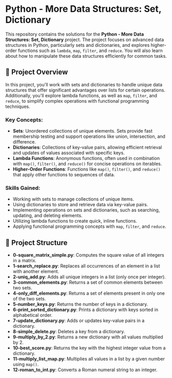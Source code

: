 # Python - More Data Structures: Set, Dictionary

This repository contains the solutions for the **Python - More Data Structures: Set, Dictionary** project. The project focuses on advanced data structures in Python, particularly sets and dictionaries, and explores higher-order functions such as `lambda`, `map`, `filter`, and `reduce`. You will also learn about how to manipulate these data structures efficiently for common tasks.

## 📝 Project Overview

In this project, you'll work with sets and dictionaries to handle unique data structures that offer significant advantages over lists for certain operations. Additionally, you'll explore lambda functions, as well as `map`, `filter`, and `reduce`, to simplify complex operations with functional programming techniques.

### Key Concepts:
- **Sets**: Unordered collections of unique elements. Sets provide fast membership testing and support operations like union, intersection, and difference.
- **Dictionaries**: Collections of key-value pairs, allowing efficient retrieval and updates of values associated with specific keys.
- **Lambda Functions**: Anonymous functions, often used in combination with `map()`, `filter()`, and `reduce()` for concise operations on iterables.
- **Higher-Order Functions**: Functions like `map()`, `filter()`, and `reduce()` that apply other functions to sequences of data.

### Skills Gained:
- Working with sets to manage collections of unique items.
- Using dictionaries to store and retrieve data via key-value pairs.
- Implementing operations on sets and dictionaries, such as searching, updating, and deleting elements.
- Utilizing lambda functions to create quick, inline functions.
- Applying functional programming concepts with `map`, `filter`, and `reduce`.

## 📂 Project Structure

- **0-square_matrix_simple.py**: Computes the square value of all integers in a matrix.
- **1-search_replace.py**: Replaces all occurrences of an element in a list with another element.
- **2-uniq_add.py**: Adds all unique integers in a list (only once per integer).
- **3-common_elements.py**: Returns a set of common elements between two sets.
- **4-only_diff_elements.py**: Returns a set of elements present in only one of the two sets.
- **5-number_keys.py**: Returns the number of keys in a dictionary.
- **6-print_sorted_dictionary.py**: Prints a dictionary with keys sorted in alphabetical order.
- **7-update_dictionary.py**: Adds or updates key-value pairs in a dictionary.
- **8-simple_delete.py**: Deletes a key from a dictionary.
- **9-multiply_by_2.py**: Returns a new dictionary with all values multiplied by 2.
- **10-best_score.py**: Returns the key with the highest integer value from a dictionary.
- **11-multiply_list_map.py**: Multiplies all values in a list by a given number using `map()`.
- **12-roman_to_int.py**: Converts a Roman numeral string to an integer.
